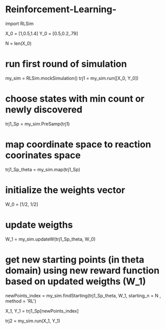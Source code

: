 # Reinforcement-Learning-

import RLSim

X_0 = [1,0.5,1.4]
Y_0 = [0.5,0.2,.79]

N = len(X_0)
# run first round of simulation
my_sim = RLSim.mockSimulation()
trj1 = my_sim.run([X_0, Y_0])

# choose states with min count or newly discovered
trj1_Sp = my_sim.PreSamp(trj1)

# map coordinate space to reaction coorinates space
trj1_Sp_theta = my_sim.map(trj1_Sp)

# initialize the weights vector
W_0 = [1/2, 1/2]

# update weigths 
W_1 = my_sim.updateW(trj1_Sp_theta, W_0)

# get new starting points (in theta domain) using new reward function based on updated weigths (W_1)
newPoints_index = my_sim.findStarting(trj1_Sp_theta, W_1, starting_n = N , method = 'RL')

X_1, Y_1 = trj1_Sp[newPoints_index]

trj2 = my_sim.run(X_1, Y_1)

